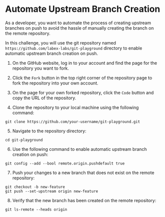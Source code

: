 # Automate Upstream Branch Creation

As a developer, you want to automate the process of creating upstream branches on push to avoid the hassle of manually creating the branch on the remote repository.

In this challenge, you will use the git repository named `https://github.com/labex-labs/git-playground` directory to enable automatic upstream branch creation on push.

1. On the GitHub website, log in to your account and find the page for the repository you want to fork.

2. Click the `Fork` button in the top right corner of the repository page to fork the repository into your own account.

3. On the page for your own forked repository, click the `Code` button and copy the URL of the repository.

4. Clone the repository to your local machine using the following command:

```shell
git clone https://github.com/your-username/git-playground.git
```

5. Navigate to the repository directory:

```shell
cd git-playground
```

6. Use the following command to enable automatic upstream branch creation on push:

```shell
git config --add --bool remote.origin.pushdefault true
```

7. Push your changes to a new branch that does not exist on the remote repository:

```shell
git checkout -b new-feature
git push --set-upstream origin new-feature
```

8. Verify that the new branch has been created on the remote repository:

```shell
git ls-remote --heads origin
```
